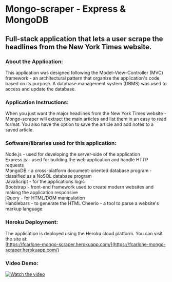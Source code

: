 # Mongo-scraper - Express & MongoDB

## Full-stack application that lets a user scrape the headlines from the New York Times website.

### About the Application:
This application was designed following the Model–View–Controller (MVC) framework - an architectural pattern that organize the application's code based on its purpose.  A database management system (DBMS) was used to access and update the database.  

### Application Instructions:  
When you just want the major headlines from the New York Times website - Mongo-scraper will extract the main articles and list them in an easy to read format.  You also have the option to save the article and add notes to a saved article.

### Software/libraries used for this application:
Node.js - used for developing the server-side of the application  
Express.js - used for building the web application and handle HTTP requests  
MongoDB - a cross-platform document-oriented database program - classified as a NoSQL database program  
JavaScript - for the applications logic  
Bootstrap - front-end framework used to create modern websites and making the application responsive  
jQuery - for HTML/DOM manipulation  
Handlebars - to generate the HTML
Cheerio - a tool to parse a website's markup language


### Heroku Deployment:  
The application is deployed using the Heroku cloud platform.  You can visit the site at:  
[https://fcarlone-mongo-scraper.herokuapp.com/](https://fcarlone-mongo-scraper.herokuapp.com/)

### Video Demo: 
[![Watch the video](public/assets/img/screenshot.png)](https://drive.google.com/file/d/1wvmWVQ2hUjxdiNt-Yzo2aI6X7NJCBGIK/view)
